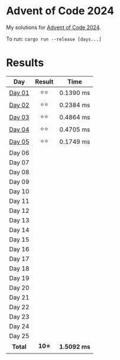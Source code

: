 # Advent of Code 2024
My solutions for [Advent of Code 2024](https://adventofcode.com/2024).

To run: `cargo run --release [days...]`

# Results

| Day | Result | Time |
|:---:|:---:|:---:|
| [Day 01](/src/days/day01.rs) | ⭐⭐ | 0.1390 ms |
| [Day 02](/src/days/day02.rs) | ⭐⭐ | 0.2384 ms |
| [Day 03](/src/days/day03.rs) | ⭐⭐ | 0.4864 ms |
| [Day 04](/src/days/day04.rs) | ⭐⭐ | 0.4705 ms |
| [Day 05](/src/days/day05.rs) | ⭐⭐ | 0.1749 ms |
| Day 06 | |  |
| Day 07 | |  |
| Day 08 | |  |
| Day 09 | |  |
| Day 10 | |  |
| Day 11 | |  |
| Day 12 | |  |
| Day 13 | |  |
| Day 14 | |  |
| Day 15 | |  |
| Day 16 | |  |
| Day 17 | |  |
| Day 18 | |  |
| Day 19 | |  |
| Day 20 | |  |
| Day 21 | |  |
| Day 22 | |  |
| Day 23 | |  |
| Day 24 | |  |
| Day 25 | |  |
| **Total** | **10⭐** | **1.5092 ms** |
